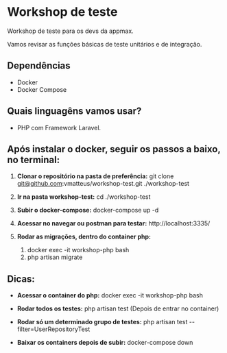 
# Workshop de teste

Workshop de teste para os devs da appmax.

Vamos revisar as funções básicas de teste unitários e de integração.

## Dependências

- Docker 
- Docker Compose

## Quais linguagêns vamos usar?

- PHP com Framework Laravel. 

## Após instalar o docker, seguir os passos a baixo, no terminal:

1) **Clonar o repositório na pasta de preferência:** git clone git@github.com:vmatteus/workshop-test.git ./workshop-test

2) **Ir na pasta workshop-test:** cd ./workshop-test

3) **Subir o docker-compose:** docker-compose up -d 

4) **Acessar no navegar ou postman para testar:** http://localhost:3335/

5) **Rodar as migrações, dentro do container php:**
    1) docker exec -it workshop-php bash
    2) php artisan migrate
    

## Dicas:

- **Acessar o container do php:** docker exec -it workshop-php bash

- **Rodar todos os testes:** php artisan test (Depois de entrar no container)

- **Rodar só um determinado grupo de testes:** php artisan test --filter=UserRepositoryTest

- **Baixar os containers depois de subir:** docker-compose down
